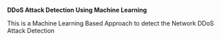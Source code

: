 **DDoS Attack Detection Using Machine Learning**


This is a Machine Learning Based Approach to detect the Network DDoS Attack Detection
